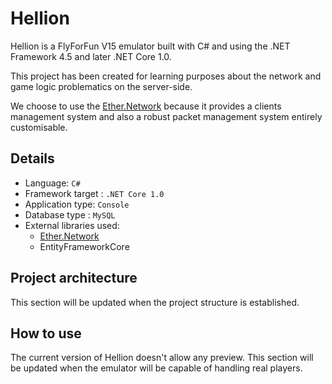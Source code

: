 # Hellion

Hellion is a FlyForFun V15 emulator built with C# and using the .NET Framework 4.5 and later .NET Core 1.0.

This project has been created for learning purposes about the network and game logic problematics on the server-side.

We choose to use the [Ether.Network][ethernetwork] because it provides a clients management system and also a robust packet management system entirely customisable.

## Details

- Language: `C#`
- Framework target : `.NET Core 1.0`
- Application type: `Console`
- Database type : `MySQL`
- External libraries used:
	- [Ether.Network][ethernetwork]
	- EntityFrameworkCore

## Project architecture

This section will be updated when the project structure is established.

## How to use

The current version of Hellion doesn't allow any preview. This section will be updated when the emulator will be capable of handling real players.

[ethernetwork]: https://github.com/Eastrall/Ether.Network
